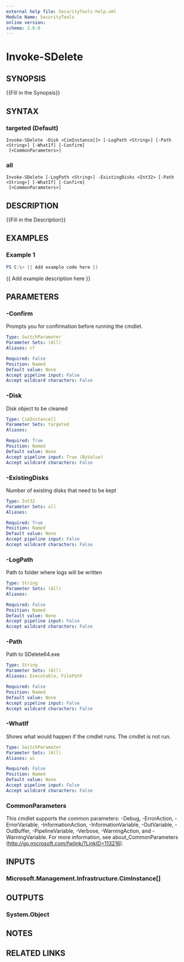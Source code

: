 ```yaml
---
external help file: SecurityTools-help.xml
Module Name: SecurityTools
online version:
schema: 2.0.0
---
```


# Invoke-SDelete

## SYNOPSIS
{{Fill in the Synopsis}}

## SYNTAX

### targeted (Default)
```
Invoke-SDelete -Disk <CimInstance[]> [-LogPath <String>] [-Path <String>] [-WhatIf] [-Confirm]
 [<CommonParameters>]
```

### all
```
Invoke-SDelete [-LogPath <String>] -ExistingDisks <Int32> [-Path <String>] [-WhatIf] [-Confirm]
 [<CommonParameters>]
```

## DESCRIPTION
{{Fill in the Description}}

## EXAMPLES

### Example 1
```powershell
PS C:\> {{ Add example code here }}
```

{{ Add example description here }}

## PARAMETERS

### -Confirm
Prompts you for confirmation before running the cmdlet.

```yaml
Type: SwitchParameter
Parameter Sets: (All)
Aliases: cf

Required: False
Position: Named
Default value: None
Accept pipeline input: False
Accept wildcard characters: False
```

### -Disk
Disk object to be cleaned

```yaml
Type: CimInstance[]
Parameter Sets: targeted
Aliases:

Required: True
Position: Named
Default value: None
Accept pipeline input: True (ByValue)
Accept wildcard characters: False
```

### -ExistingDisks
Number of existing disks that need to be kept

```yaml
Type: Int32
Parameter Sets: all
Aliases:

Required: True
Position: Named
Default value: None
Accept pipeline input: False
Accept wildcard characters: False
```

### -LogPath
Path to folder where logs will be written

```yaml
Type: String
Parameter Sets: (All)
Aliases:

Required: False
Position: Named
Default value: None
Accept pipeline input: False
Accept wildcard characters: False
```

### -Path
Path to SDelete64.exe

```yaml
Type: String
Parameter Sets: (All)
Aliases: Executable, FilePath

Required: False
Position: Named
Default value: None
Accept pipeline input: False
Accept wildcard characters: False
```

### -WhatIf
Shows what would happen if the cmdlet runs.
The cmdlet is not run.

```yaml
Type: SwitchParameter
Parameter Sets: (All)
Aliases: wi

Required: False
Position: Named
Default value: None
Accept pipeline input: False
Accept wildcard characters: False
```

### CommonParameters
This cmdlet supports the common parameters: -Debug, -ErrorAction, -ErrorVariable, -InformationAction, -InformationVariable, -OutVariable, -OutBuffer, -PipelineVariable, -Verbose, -WarningAction, and -WarningVariable.
For more information, see about_CommonParameters (http://go.microsoft.com/fwlink/?LinkID=113216).

## INPUTS

### Microsoft.Management.Infrastructure.CimInstance[]

## OUTPUTS

### System.Object
## NOTES

## RELATED LINKS
